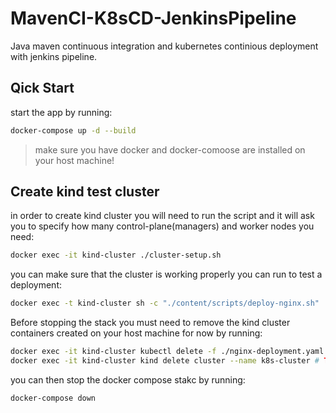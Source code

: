 # MavenCI-K8sCD-JenkinsPipeline
Java maven continuous integration and kubernetes continious deployment with jenkins pipeline.
## Qick Start
start the app by running:
```sh
docker-compose up -d --build
```
> make sure you have docker and docker-comoose are installed on your host machine!

## Create kind test cluster
in order to create kind cluster you will need to run the script and it will ask you to specify how many control-plane(managers) and worker nodes you need:
```sh
docker exec -it kind-cluster ./cluster-setup.sh
```
you can make sure that the cluster is working properly you can run to test a deployment:
```sh
docker exec -t kind-cluster sh -c "./content/scripts/deploy-nginx.sh"
```
Before stopping the stack you must need to remove the kind cluster containers created on your host machine for now by running:
```sh
docker exec -it kind-cluster kubectl delete -f ./nginx-deployment.yaml # To get rid of additional containers
docker exec -it kind-cluster kind delete cluster --name k8s-cluster # TODO add task on SIGTERM
``` 
you can then stop the docker compose stakc by running:
```sh
docker-compose down
```